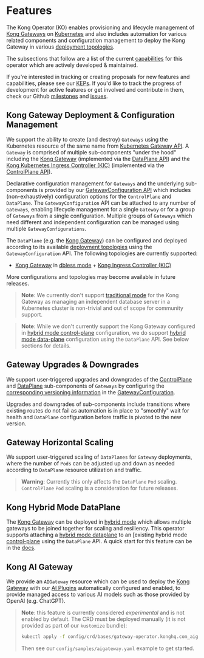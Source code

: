 # Features

The Kong Operator (KO) enables provisioning and lifecycle management
of [Kong Gateways][gw] on [Kubernetes][k8s] and also includes automation
for various related components and configuration management to deploy
the Kong Gateway in various [deployment topologies][tops].

The subsections that follow are a list of the current [capabilities][caps] for
this operator which are actively developed & maintained.

If you're interested in tracking or creating proposals for new features and
capabilities, please see our [KEPs][keps]. If you'd like to track the progress
of development for active features or get involved and contribute in them, check
our Github [milestones][mst] and [issues][iss].

## Kong Gateway Deployment & Configuration Management

We support the ability to create (and destroy) `Gateways` using the Kubernetes
resource of the same name from [Kubernetes Gateway API][gwapi]. A `Gateway` is
comprised of multiple sub-components "under the hood" including the [Kong
Gateway][gw] (implemented via the [DataPlane API][dapi]) and the [Kong
Kubernetes Ingress Controller (KIC)][kic] (implemented via the [ControlPlane
API][capi]).

Declarative configuration management for `Gateways` and the underlying
sub-components is provided by our [GatewayConfiguration API][gwcfg] which
includes (non-exhaustively) configuration options for the `ControlPlane`
and `DataPlane`. The `GatewayConfiguration` API can be attached to any
number of `Gateways`, enabling lifecycle management for a single `Gateway`
or for a group of `Gateways` from a single configuration. Multiple groups of
`Gateways` which need different and independent configuration can be managed
using multiple `GatewayConfigurations`.

The `DataPlane` (e.g. the [Kong Gateway][gw]) can be configured and deployed
according to its available [deployment topologies][tops] using the
`GatewayConfiguration` API. The following topologies are currently supported:

- [Kong Gateway][gw] in [dbless mode][dbl] + [Kong Ingress Controller (KIC)][kic]

More configurations and topologies may become available in future releases.

> **Note**: We currently don't support [traditional mode][trd] for the Kong
> Gateway as managing an independent database server in a Kubernetes cluster
> is non-trivial and out of scope for community support.

> **Note**: While we don't currently support the Kong Gateway configured in
> [hybrid mode control-plane][hybrc] configuration, we do support
> [hybrid mode data-plane][hybrd] configuration using the `DataPlane` API. See
> below sections for details.

## Gateway Upgrades & Downgrades

We support user-triggered upgrades and downgrades of the [ControlPlane][capi]
and [DataPlane][dapi] sub-components of `Gateways` by configuring the
[corresponding versioning information][sp] in the [GatewayConfiguration][gwcfg].

Upgrades and downgrades of sub-components include transitions where existing
routes do not fail as automation is in place to "smoothly" wait for health
and `DataPlane` configuration before traffic is pivoted to the new version.

## Gateway Horizontal Scaling

We support user-triggered scaling of `DataPlanes` for `Gateway` deployments,
where the number of `Pods` can be adjusted up and down as needed according to
`DataPlane` resource utilization and traffic.

> **Warning**: Currently this only affects the `DataPlane` `Pod` scaling. `ControlPlane`
> `Pod` scaling is a consideration for future releases.

## Kong Hybrid Mode DataPlane

The [Kong Gateway][gw] can be deployed in [hybrid mode][hybr] which allows
multiple gateways to be joined together for scaling and resiliency. This
operator supports attaching a [hybrid mode dataplane][hybrd] to an [existing
hybrid mode [control-plane][hybrc] using the `DataPlane` API. A quick start for
this feature can be in the [docs][quick-start-konnect].

## Kong AI Gateway

We provide an `AIGateway` resource which can be used to deploy the [Kong
Gateway][gw] with our [AI Plugins][aiplugins] automatically configured and
enabled, to provide managed access to various AI models such as those provided
by OpenAI (e.g. ChatGPT).

> **Note**: this feature is currently considered _experimental_ and is not
> enabled by default. The CRD must be deployed manually (it is not provided as
> part of our `kustomize` bundle):
>
> ```bash
> kubectl apply -f config/crd/bases/gateway-operator.konghq.com_aigateways.yaml
> ```
>
> Then see our `config/samples/aigateway.yaml` example to get started.

[hybr]:https://developer.konghq.com/gateway/hybrid-mode/
[keps]:https://github.com/kong/kong-operator/tree/main/keps
[k8s]:https://kubernetes.io
[caps]:https://sdk.operatorframework.io/docs/overview/operator-capabilities/
[mst]:https://github.com/kong/kong-operator/milestone
[iss]:https://github.com/kong/kong-operator/issues
[sp]:https://pkg.go.dev/github.com/kong/kong-operator@main/api/v1beta1#GatewayConfigurationSpec
[gwapi]:https://gateway-api.sigs.k8s.io
[gw]:https://github.com/kong/kong
[gwcfg]:https://pkg.go.dev/github.com/kong/kong-operator@main/api/v1beta1#GatewayConfiguration
[tops]:https://developer.konghq.com/gateway/deployment-topologies/
[dapi]:https://pkg.go.dev/github.com/kong/kong-operator@main/api/v1beta1#DataPlane
[kic]:https://github.com/kong/kubernetes-ingress-controller
[capi]:https://pkg.go.dev/github.com/kong/kong-operator@main/api/v1alpha1#ControlPlane
[dbl]:https://developer.konghq.com/gateway/db-less-mode/
[trd]:https://developer.konghq.com/gateway/traditional-mode/
[hybrd]:https://developer.konghq.com/gateway/hybrid-mode/#install-and-start-data-planes
[hybrc]:https://developer.konghq.com/gateway/hybrid-mode/#set-up-the-control-plane
[aiplugins]:https://konghq.com/products/kong-ai-gateway
[quick-start-konnect]:https://developer.konghq.com/operator/install/
